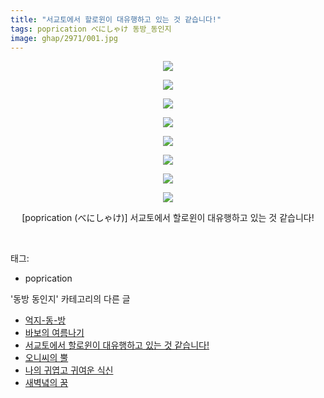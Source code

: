 ```yaml
---
title: "서교토에서 할로윈이 대유행하고 있는 것 같습니다!"
tags: poprication べにしゃけ 동방_동인지
image: ghap/2971/001.jpg
---
```

<div class="article">
<p style="text-align: center; clear: none; float: none;"><img src="{{ site.nasurl }}/ghap/2971/001.jpg"/></p>
<p style="text-align: center; clear: none; float: none;"><img src="{{ site.nasurl }}/ghap/2971/002.jpg"/></p>
<p style="text-align: center; clear: none; float: none;"><img src="{{ site.nasurl }}/ghap/2971/003.jpg"/></p>
<p style="text-align: center; clear: none; float: none;"><img src="{{ site.nasurl }}/ghap/2971/004.jpg"/></p>
<p style="text-align: center; clear: none; float: none;"><img src="{{ site.nasurl }}/ghap/2971/005.jpg"/></p>
<p style="text-align: center; clear: none; float: none;"><img src="{{ site.nasurl }}/ghap/2971/006.jpg"/></p>
<p style="text-align: center; clear: none; float: none;"><img src="{{ site.nasurl }}/ghap/2971/007.jpg"/></p>
<p style="text-align: center; clear: none; float: none;"><img src="{{ site.nasurl }}/ghap/2971/008.jpg"/></p>
<p style="text-align: center; clear: none; float: none;">[poprication (べにしゃけ)] 서교토에서 할로윈이 대유행하고 있는 것 같습니다!</p>
<p><br/></p>
</div><div class="tagTrail">
<p>태그: </p>
<ul>
<li>poprication</li>
</ul>
</div><div class="another">
<p>'동방 동인지' 카테고리의 다른 글</p>
<ul>
<li><a href="/2016-12-21-ghap_2974">억지-동-방</a></li>
<li><a href="/2016-12-21-ghap_2972">바보의 여름나기</a></li>
<li><a href="/2016-12-21-ghap_2971">서교토에서 할로윈이 대유행하고 있는 것 같습니다!</a></li>
<li><a href="/2016-12-21-ghap_2967">오니씨의 뿔</a></li>
<li><a href="/2016-12-20-ghap_2963">나의 귀엽고 귀여운 식신</a></li>
<li><a href="/2016-12-20-ghap_2962">새벽녘의 꿈</a></li>
</ul>
</div><div class="cb_module cb_fluid">
<div class="cb_wrt cb_profile">
</div><!-- commentList close -->
</div>
